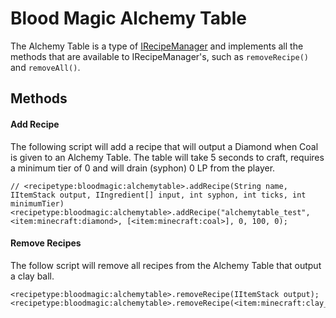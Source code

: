 # Blood Magic Alchemy Table

The Alchemy Table is a type of [IRecipeManager](/vanilla/api/managers/IRecipeManager) and implements all the methods that are available to IRecipeManager's, such as `removeRecipe()` and `removeAll()`.

## Methods

#### Add Recipe

The following script will add a recipe that will output a Diamond when Coal is given to an Alchemy Table. The table will take 5 seconds to craft, requires a minimum tier of 0 and will drain (syphon) 0 LP from the player.

```zenscript
// <recipetype:bloodmagic:alchemytable>.addRecipe(String name, IItemStack output, IIngredient[] input, int syphon, int ticks, int minimumTier)
<recipetype:bloodmagic:alchemytable>.addRecipe("alchemytable_test", <item:minecraft:diamond>, [<item:minecraft:coal>], 0, 100, 0);
```

#### Remove Recipes

The follow script will remove all recipes from the Alchemy Table that output a clay ball.

```zenscript
<recipetype:bloodmagic:alchemytable>.removeRecipe(IItemStack output);
<recipetype:bloodmagic:alchemytable>.removeRecipe(<item:minecraft:clay_ball>);
```
